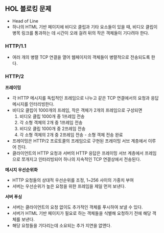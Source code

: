 ## HOL 블로킹 문제
- Head of Line
- 하나의 HTML 기반 페이지에 비디오 클립과 기타 요소들이 있을 때, 비디오 클립이 병목 링크를 통과하는 데 시간이 오래 걸려 뒤의 작은 객체들이 기다려야 한다.

### HTTP/1.1
- 여러 개의 병렬 TCP 연결을 열어 웹페이지의 객체들이 병렬적으로 전송되도록 한다.

### HTTP/2
**프레이밍**
- 각 HTTP 메시지를 독립적인 프레임으로 나누고 같은 TCP 연결에서의 요청과 응답 메시지를 인터리빙한다.
- 비디오 클립이 1000개의 프레임, 작은 객체가 2개의 프레임으로 구성되면
  1. 비디오 클립 1000개 중 1프레임 전송
  1. 각 소형 객체의 2개 중 1프레임 전송
  1. 비디오 클립 1000개 중 2프레임 전송
  1. 각 소형 객체의 2개 중 2프레임 전송 - 소형 객체 전송 완료
- 프레이밍은 HTTP/2 프로토콜의 프레임으로 구현된 프레이밍 서브 계층에서 이루어 진다.
- 클라이언트의 HTTP 요청과 서버의 HTTP 응답은 프레이밍 서브 계층에서 프레임으로 쪼개지고 인터리빙되어 하나의 지속적인 TCP 연결상에서 전송된다.

**메시지 우선순위화**
- HTTP 요청들의 상대적 우선순위를 조정, 1~256 사이의 가중치 부여
- 서버는 우선순위가 높은 요청을 위한 프레임을 제일 먼저 보낸다.

**서버 푸싱**
- 서버는 클라이언트의 요청 없이도 추가적인 객체를 푸시하여 보낼 수 있다.
- 서버가 HTML 기반 페이지가 필요로 하는 객체들을 식별해 요청하기 전에 해당 객체를 보낸다.
- 해당 요청들을 기다리는데 소요되는 추가 지연을 없앤다.